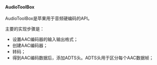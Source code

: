#### AudioToolBox
AudioToolBox是苹果用于音频硬编码的API。

主要的实现步骤是：
* 设置AAC编码器的输入输出格式；
* 创建AAC编码器；
* 转码；
* 得到AAC编码数据后，添加ADTS头。ADTS头用于区分每个AAC数据帧；



